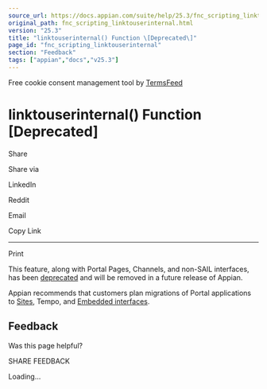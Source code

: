 ```yaml
---
source_url: https://docs.appian.com/suite/help/25.3/fnc_scripting_linktouserinternal.html
original_path: fnc_scripting_linktouserinternal.html
version: "25.3"
title: "linktouserinternal() Function \[Deprecated\]"
page_id: "fnc_scripting_linktouserinternal"
section: "Feedback"
tags: ["appian","docs","v25.3"]
---
```



Free cookie consent management tool by [TermsFeed](https://www.termsfeed.com/)

# linktouserinternal() Function \[Deprecated\]

Share

Share via

LinkedIn

Reddit

Email

Copy Link

* * *

Print

This feature, along with Portal Pages, Channels, and non-SAIL interfaces, has been [deprecated](Deprecated_Features.html) and will be removed in a future release of Appian.

Appian recommends that customers plan migrations of Portal applications to [Sites](Sites.html), Tempo, and [Embedded interfaces](Embedded_Interfaces.html).

## Feedback

Was this page helpful?

SHARE FEEDBACK

Loading...